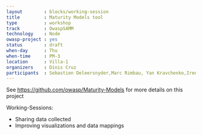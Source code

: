 ```yaml
---
layout        : blocks/working-session
title         : Maturity Models tool
type          : workshop
track         : OwaspSAMM
technology    : Node
owasp-project : yes
status        : draft
when-day      : Thu
when-time     : PM-3
location      : Villa-1
organizers    : Dinis Cruz
participants  : Sebastien Deleersnyder,Marc Rimbau, Yan Kravchenko,Irene Michlin, Viktor Lindstrom
---
```


See https://github.com/owasp/Maturity-Models for more details on this project

Working-Sessions:

 - Sharing data collected
 - Improving visualizations and data mappings
